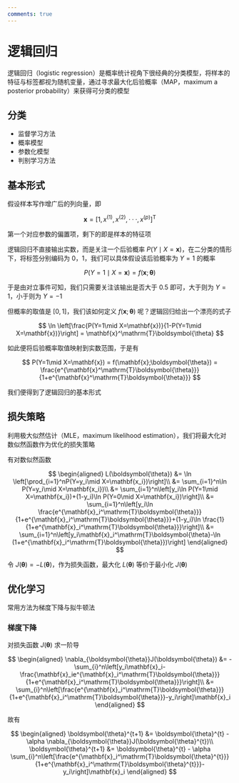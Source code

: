 ```yaml
---
comments: true
---
```


# 逻辑回归

逻辑回归（logistic regression）是概率统计视角下很经典的分类模型，将样本的特征与标签都视为随机变量，通过寻求最大化后验概率（MAP，maximum a posterior probability）来获得可分类的模型

## 分类

- 监督学习方法
- 概率模型
- 参数化模型
- 判别学习方法

## 基本形式

假设样本写作增广后的列向量，即

$$
\mathbf{x} = [1,x^{(1)},x^{(2)},···,x^{(p)}]^\mathrm{T}
$$

第一个对应参数的偏置项，剩下的即是样本的特征项

逻辑回归不直接输出实数，而是关注一个后验概率 $P(Y\mid X=\mathbf{x})$，在二分类的情形下，将标签分别编码为 0，1，我们可以具体假设该后验概率为 $Y=1$ 的概率

$$
P(Y=1\mid X=\mathbf{x}) = f(\mathbf{x};\boldsymbol{\theta})
$$

于是由对立事件可知，我们只需要关注该输出是否大于 0.5 即可，大于则为 $Y=1$，小于则为 $Y=-1$

但概率的取值是 $[0,1]$，我们该如何定义 $f(\mathbf{x};\boldsymbol{\theta})$ 呢？逻辑回归给出一个漂亮的式子

$$
\ln \left[\frac{P(Y=1\mid X=\mathbf{x})}{1-P(Y=1\mid X=\mathbf{x})}\right] = \mathbf{x}^\mathrm{T}\boldsymbol{\theta}
$$

如此便将后验概率取值映射到实数范围，于是有

$$
P(Y=1\mid X=\mathbf{x}) = f(\mathbf{x};\boldsymbol{\theta}) = \frac{e^{\mathbf{x}^\mathrm{T}\boldsymbol{\theta}}}{1+e^{\mathbf{x}^\mathrm{T}\boldsymbol{\theta}}}
$$

我们便得到了逻辑回归的基本形式

## 损失策略

利用极大似然估计（MLE，maximum likelihood estimation），我们将最大化对数似然函数作为优化的损失策略

有对数似然函数

$$
\begin{aligned}
L(\boldsymbol{\theta}) &= \ln \left[\prod_{i=1}^nP(Y=y_i\mid X=\mathbf{x_i})\right]\\
&= \sum_{i=1}^n\ln P(Y=y_i\mid X=\mathbf{x_i})\\
&= \sum_{i=1}^n\left[y_i\ln P(Y=1\mid X=\mathbf{x_i})+(1-y_i)\ln P(Y=0\mid X=\mathbf{x_i})\right]\\
&= \sum_{i=1}^n\left[y_i\ln \frac{e^{\mathbf{x}_i^\mathrm{T}\boldsymbol{\theta}}}{1+e^{\mathbf{x}_i^\mathrm{T}\boldsymbol{\theta}}}+(1-y_i)\ln \frac{1}{1+e^{\mathbf{x}_i^\mathrm{T}\boldsymbol{\theta}}}\right]\\
&= \sum_{i=1}^n\left[y_i\mathbf{x}_i^\mathrm{T}\boldsymbol{\theta}-\ln (1+e^{\mathbf{x}_i^\mathrm{T}\boldsymbol{\theta}})\right]
\end{aligned}
$$

令 $J(\boldsymbol{\theta}) = -L(\boldsymbol{\theta})$，作为损失函数，最大化 $L(\boldsymbol{\theta})$ 等价于最小化 $J(\boldsymbol{\theta})$

## 优化学习

常用方法为梯度下降与拟牛顿法

### 梯度下降

对损失函数 $J(\boldsymbol{\theta})$ 求一阶导

$$
\begin{aligned}
\nabla_{\boldsymbol{\theta}}J(\boldsymbol{\theta}) &= -\sum_{i}^n\left[y_i\mathbf{x}_i-\frac{\mathbf{x}_ie^{\mathbf{x}_i^\mathrm{T}\boldsymbol{\theta}}}{1+e^{\mathbf{x}_i^\mathrm{T}\boldsymbol{\theta}}}\right]\\
&= \sum_{i}^n\left[\frac{e^{\mathbf{x}_i^\mathrm{T}\boldsymbol{\theta}}}{1+e^{\mathbf{x}_i^\mathrm{T}\boldsymbol{\theta}}}-y_i\right]\mathbf{x}_i
\end{aligned}
$$

故有

$$
\begin{aligned}
\boldsymbol{\theta}^{t+1} &= \boldsymbol{\theta}^{t} - \alpha \nabla_{\boldsymbol{\theta}}J(\boldsymbol{\theta}^{t})\\
\boldsymbol{\theta}^{t+1} &= \boldsymbol{\theta}^{t} - \alpha \sum_{i}^n\left[\frac{e^{\mathbf{x}_i^\mathrm{T}\boldsymbol{\theta}^{t}}}{1+e^{\mathbf{x}_i^\mathrm{T}\boldsymbol{\theta}^{t}}}-y_i\right]\mathbf{x}_i
\end{aligned}
$$